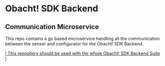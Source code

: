 # Obacht! SDK Backend
## Communication Microservice

This repo contains a go based microservice handling all the communication between the sensor and configurator for the Obacht! SDK Backend.

[! This repository should be used with the whole Obacht! SDK Backend Suite !](https://github.com/v-rogg/obacht-sdk-backend)